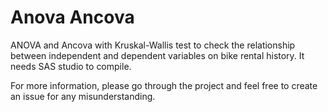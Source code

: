 # Anova Ancova
ANOVA and Ancova with Kruskal-Wallis test to check the relationship between independent and dependent variables on bike rental history. 
It needs SAS studio to compile. 

For more information, please go through the project and feel free to create an issue for any misunderstanding.
